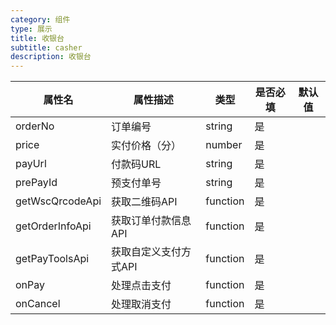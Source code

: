 ```yaml
---
category: 组件
type: 展示
title: 收银台
subtitle: casher
description: 收银台
---
```


| 属性名           | 属性描述            | 类型      | 是否必填 | 默认值               |
| --------------- | ------------------ | -------  | ------- | ------------------- |
| orderNo         | 订单编号            | string   | 是      |                     |
| price           | 实付价格（分）       | number   | 是      |                     |
| payUrl          | 付款码URL           | string   | 是      |                     |
| prePayId        | 预支付单号           | string   | 是      |                     |
| getWscQrcodeApi | 获取二维码API        | function | 是      |                     |
| getOrderInfoApi | 获取订单付款信息API   | function | 是      |                     |
| getPayToolsApi  | 获取自定义支付方式API | function | 是      |                     |
| onPay           | 处理点击支付         | function | 是      |                     |
| onCancel        | 处理取消支付         | function | 是      |                     | 